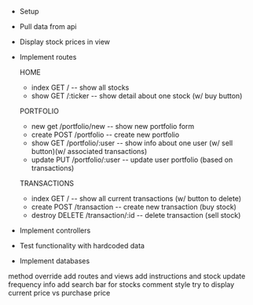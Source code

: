 - Setup
- Pull data from api
- Display stock prices in view
- Implement routes

    HOME   
    - index GET / -- show all stocks
    - show GET /:ticker -- show detail about one stock (w/ buy button)

    PORTFOLIO
    - new get /portfolio/new -- show new portfolio form
    - create POST /portfolio -- create new portfolio
    - show GET /portfolio/:user -- show info about one user (w/ sell button)(w/ associated transactions)
    - update PUT /portfolio/:user -- update user portfolio (based on transactions)

    TRANSACTIONS
    - index GET / -- show all current transactions (w/ button to delete)
    - create POST /transaction -- create new transaction (buy stock)
    - destroy DELETE /transaction/:id -- delete transaction (sell stock)

- Implement controllers
- Test functionality with hardcoded data
- Implement databases

method override
add routes and views
add instructions and stock update frequency info
add search bar for stocks
comment
style
try to display current price vs purchase price
